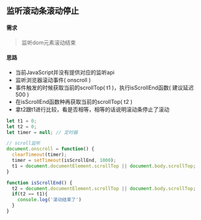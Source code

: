 ## 监听滚动条滚动停止

#### 需求

> 监听dom元素滚动结束

#### 思路
* 当前JavaScript并没有提供对应的监听api
* 监听浏览器滚动事件( onscroll )
* 事件触发的时候获取当前的scrollTop( t1 )，执行isScrollEnd函数( 建议延迟500 )
* 在isScrollEnd函数种再获取当前的scrollTop( t2 )
* 拿t2跟t1进行比较，看是否相等，相等的话说明滚动条停止了滚动

```js
let t1 = 0;
let t2 = 0;
let timer = null; // 定时器

// scroll监听
document.onscroll = function() {
  clearTimeout(timer);
  timer = setTimeout(isScrollEnd, 1000);
  t1 = document.documentElement.scrollTop || document.body.scrollTop;
}

function isScrollEnd() {
  t2 = document.documentElement.scrollTop || document.body.scrollTop;
  if(t2 == t1){
    console.log('滚动结束了')
  }
}
```
